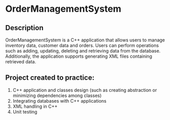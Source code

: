 # OrderManagementSystem

## Description
OrderManagementSystem is a C++ application that allows users to manage inventory data, customer data and orders. Users can perform operations such as adding, updating, deleting and retrieving data from the database. Additionally, the application supports generating XML files containing retrieved data.

## Project created to practice:
1. C++ application and classes design (such as creating abstraction or minimizing dependencies among classes)
2. Integrating databases with C++ applications
3. XML handling in C++
4. Unit testing
